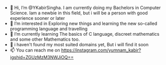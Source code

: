 - 👋 Hi, I’m @YKabirSingha. I am currently doing my Bachelors in Computer Science. Iam a newbie in this field, but i will be a person with good experience sooner or later
- 👀 I’m interested in Exploring new things and learning the new so-called programming language and travelling
- 🌱 I’m currently learning The basics of C language, discreet mathematics and some other Mathematics too.
- 💞️ i haven't found my most suited domains yet, But i will find it soon
- 📫 You can reach me on https://instagram.com/yumnam_kabir?igshid=ZGUzMzM3NWJiOQ==

<!---
YKabirSingha/YKabirSingha is a ✨ special ✨ repository because its `README.md` (this file) appears on your GitHub profile.
You can click the Preview link to take a look at your changes.
--->
